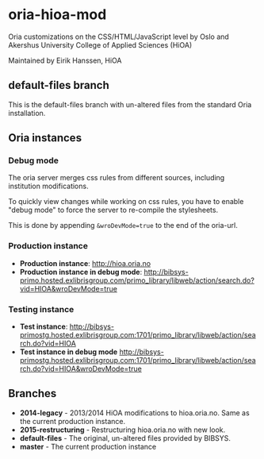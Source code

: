 # oria-hioa-mod
Oria customizations on the CSS/HTML/JavaScript level by Oslo and Akershus University College of Applied Sciences (HiOA)

Maintained by Eirik Hanssen, HiOA

## default-files branch
This is the default-files branch with un-altered files from the standard Oria installation. 

## Oria instances

### Debug mode
The oria server merges css rules from different sources, including institution modifications.

To quickly view changes while working on css rules, you have to enable "debug mode" to force the server to re-compile the stylesheets.

This is done by appending ```&wroDevMode=true``` to the end of the oria-url.

### Production instance
- **Production instance**: http://hioa.oria.no
- **Production instance in debug mode**: http://bibsys-primo.hosted.exlibrisgroup.com/primo_library/libweb/action/search.do?vid=HIOA&wroDevMode=true

### Testing instance
- **Test instance**: http://bibsys-primostg.hosted.exlibrisgroup.com:1701/primo_library/libweb/action/search.do?vid=HIOA
- **Test instance in debug mode** http://bibsys-primostg.hosted.exlibrisgroup.com:1701/primo_library/libweb/action/search.do?vid=HIOA&wroDevMode=true

## Branches
- **2014-legacy** - 2013/2014 HiOA modifications to hioa.oria.no. Same as the current production instance.
- **2015-restructuring** - Restructuring hioa.oria.no with new look.
- **default-files** - The original, un-altered files provided by BIBSYS.
- **master** - The current production instance
